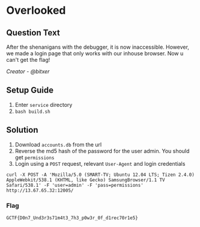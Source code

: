 # Overlooked

## Question Text

After the shenanigans with the debugger, it is now inaccessible. However, we made a login page that only works with our inhouse browser. Now u can't get the flag!

*Creator - @bitxer*

## Setup Guide
1. Enter `service` directory
2. `bash build.sh`

## Solution
1. Download `accounts.db` from the url
2. Reverse the md5 hash of the password for the user admin. You should get `permissions`
3. Login using a `POST` request, relevant `User-Agent` and login credentials
```
curl -X POST -A 'Mozilla/5.0 (SMART-TV; Ubuntu 12.04 LTS; Tizen 2.4.0) AppleWebkit/538.1 (KHTML, like Gecko) SamsungBrowser/1.1 TV Safari/538.1' -F 'user=admin' -F 'pass=permissions' http://13.67.65.32:12005/
```

### Flag
`GCTF{D0n7_Und3r3s71m4t3_7h3_p0w3r_0f_d1rec70r1e5}`
